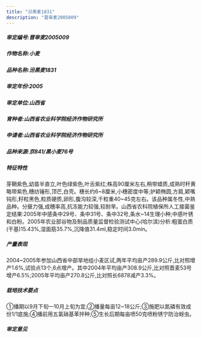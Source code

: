 ```yaml
---
title: "汾黑麦1831"
description: "晋审麦2005009"
---
```

##### 审定编号:晋审麦2005009

##### 作物名称:小麦

##### 品种名称:汾黑麦1831

##### 审定年份:2005

##### 审定单位:山西省

##### 育种者:山西省农业科学院经济作物研究所

##### 申请者:山西省农业科学院经济作物研究所

##### 品种来源:京841/黑小麦76号

##### 特征特性
芽鞘紫色,幼苗半直立,叶色绿紫色,叶舌紫红;株高90厘米左右,稍带蜡质,成熟时秆黄略带紫色,穗纺锤形,顶芒,白壳。穗长约6~8厘米,小穗密度中等;护颖椭圆,方肩,颖嘴钝形,籽粒黑色,粒质硬质,卵形,腹沟较深,千粒重40~45克左右。该品种属冬性,中熟品种。分蘖力强,成穗率高,抗冻能力较强,较耐旱。山西省农科院植保所人工接菌鉴定结果:2005年中感条中29号、条中31号、条中32号,条水~14生理小种;中感叶锈和白粉。2005年农业部谷物及制品质量监督检验测试中心(哈尔滨)分析:粗蛋白质(干基)15.43%,湿面筋35.7%,沉降值31.4ml,稳定时间3.0min。

##### 产量表现
2004~2005年参加山西省中部旱地组小麦区试,两年平均亩产289.9公斤,比对照增产1.6%,试验点13个,6点增产。其中2004年平均亩产308.9公斤,比对照晋麦53号增产6.5%;2005年平均亩产270.8公斤,比对照长6878减产3.3%。

##### 栽培技术要点
①播期以9月下旬—10月上旬为宜;②播量每亩12~18公斤;③施肥以氮磷有效成份1/1底施;④播前用五氯硝基苯拌种;⑤生长后期每亩喷50克喷粉锈宁防治蚜虫。

##### 审定意见

